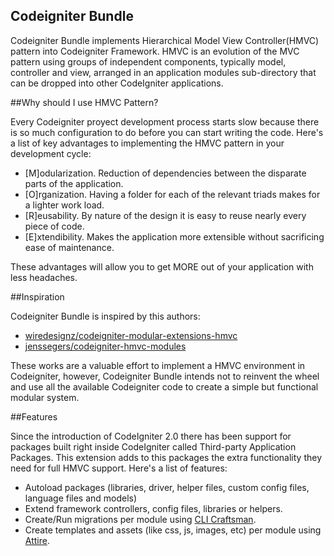 Codeigniter Bundle
-----------------

Codeigniter Bundle implements Hierarchical Model View Controller(HMVC) pattern into Codeigniter Framework. HMVC is an evolution of the MVC pattern using groups of independent components, typically model, controller and view, arranged in an application modules sub-directory that can be dropped into other CodeIgniter applications.

##Why should I use HMVC Pattern?


Every Codeigniter proyect development process starts slow because there is so much configuration to do before you can start writing the code. Here's a list of key advantages to implementing the HMVC pattern in your development cycle:
* [M]odularization. Reduction of dependencies between the disparate parts of the application.
* [O]rganization. Having a folder for each of the relevant triads makes for a lighter work load.
* [R]eusability. By nature of the design it is easy to reuse nearly every piece of code.
* [E]xtendibility. Makes the application more extensible without sacrificing ease of maintenance.

These advantages will allow you to get MORE out of your application with less headaches.

##Inspiration

Codeigniter Bundle is inspired by this authors:
* [wiredesignz/codeigniter-modular-extensions-hmvc](https://bitbucket.org/wiredesignz/codeigniter-modular-extensions-hmvc)
* [jenssegers/codeigniter-hmvc-modules](https://github.com/jenssegers/codeigniter-hmvc-modules)

These works are a valuable effort to implement a HMVC environment in Codeigniter, however, Codeigniter Bundle intends not to reinvent the wheel and use all the available Codeigniter code to create a simple but functional modular system.

##Features

Since the introduction of CodeIgniter 2.0 there has been support for packages built right inside CodeIgniter called Third-party Application Packages. This extension adds to this packages the extra functionality they need for full HMVC support.
Here's a list of features:

* Autoload packages (libraries, driver, helper files, custom config files, language files and models)
* Extend framework controllers, config files, libraries or helpers.
* Create/Run migrations per module using [CLI Craftsman](https://github.com/davidsosavaldes/Craftsman).
* Create templates and assets (like css, js, images, etc) per module using [Attire](https://github.com/davidsosavaldes/Attire).

